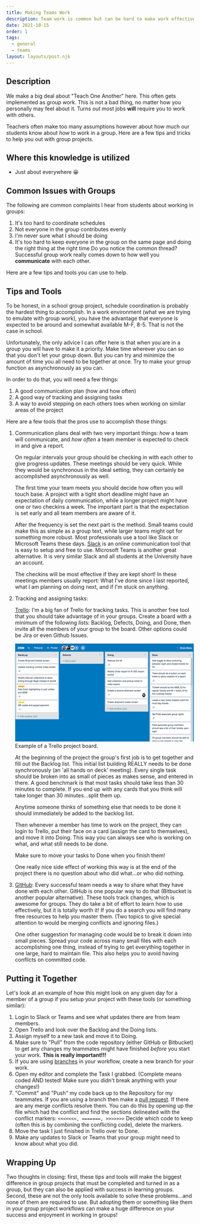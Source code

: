 ```yaml
---
title: Making Teams Work
description: Team work is common but can be hard to make work effectively. Here are some tips.
date: 2021-10-15
order: 1
tags:
  - general
  - teams
layout: layouts/post.njk
---
```


## Description

We make a big deal about "Teach One Another" here. This often gets implemented as group work. This is not a bad thing, no matter how you personally may feel about it. Turns out most jobs **will** require you to work with others.

Teachers often make too many assumptions however about how much our students know about *how* to work in a group. Here are a few tips and tricks to help you out with group projects.

## Where this knowledge is utilized

- Just about everywhere 😀

## Common Issues with Groups

The following are common complaints I hear from students about working in groups:

1. It's too hard to coordinate schedules
2. Not everyone in the group contributes evenly
3. I'm never sure what I should be doing
4. It's too hard to keep everyone in the group on the same page and doing the right thing at the right time
   Do you notice the common thread? Successful group work really comes down to how well you **communicate** with each other.

Here are a few tips and tools you can use to help.

## Tips and Tools

To be honest, in a school group project, schedule coordination is probably the hardest thing to accomplish. In a work environment (what we are trying to emulate with group work), you have the advantage that everyone is expected to be around and somewhat available M-F, 8-5. That is not the case in school.

Unfortunately, the only advice I can offer here is that when you are in a group you will have to make it a priority. Make time wherever you can so that you don't let your group down. But you can try and minimize the amount of time you all need to be together at once. Try to make your group function as asynchronously as you can.

In order to do that, you will need a few things:

1. A good communication plan (how and how often)
2. A good way of tracking and assigning tasks
3. A way to avoid stepping on each others toes when working on similar areas of the project

Here are a few tools that the pros use to accomplish those things:

1. Communication plans deal with two very important things: *how* a team will communicate, and *how often* a team member is expected to check in and give a report.

   On regular intervals your group should be checking in with each other to give progress updates. These meetings should be very quick. While they would be synchronous in the ideal setting, they can certainly be accomplished asynchronously as well.

   The first time your team meets you should decide how often you will touch base. A project with a tight short deadline might have an expectation of daily communication, while a longer project might have one or two checkins a week. The important part is that the expectation is set early and all team members are aware of it.

   After the frequency is set the next part is the method. Small teams could make this as simple as a group text, while larger teams might opt for something more robust. Most professionals use a tool like Slack or Microsoft Teams these days. [Slack](https://slack.com) is an online communication tool that is easy to setup and free to use. Microsoft Teams is another great alternative. It is very similar Slack and all students at the University have an account.

   The checkins will be most effective if they are kept short! In these meetings members usually report: What I've done since I last reported, what I am planning on doing next, and if I'm stuck on anything.

2. Tracking and assigning tasks:

   [Trello](https://trello.com/): I'm a big fan of Trello for tracking tasks. This is another free tool that you should take advantage of in your groups. Create a board with a minimum of the following lists: Backlog, Defects, Doing, and Done, then invite all the members of your group to the board. Other options could be Jira or even Github Issues.

   ![Example of a Trello board](../../../img/trello-example.jpg)
   Example of a Trello project board.

   At the beginning of the project the group's first job is to get together and fill out the Backlog list. This initial list building REALLY needs to be done synchronously (an 'all hands on deck' meeting). Every single task should be broken into as small of pieces as makes sense, and entered in there. A good benchmark is that most tasks should take less than 30 minutes to complete. If you end up with any cards that you think will take longer than 30 minutes...split them up.

   Anytime someone thinks of something else that needs to be done it should immediately be added to the backlog list.

   Then whenever a member has time to work on the project, they can login to Trello, put their face on a card (assign the card to themselves), and move it into Doing. This way you can always see who is working on what, and what still needs to be done.

   Make sure to move your tasks to Done when you finish them!

   One really nice side effect of working this way is at the end of the project there is no question about who did what...or who did nothing.

3. [GitHub](https://github.com/): Every successful team needs a way to share what they have done with each other. GitHub is one popular way to do that (Bitbucket is another popular alternative). These tools track changes, which is awesome for groups. They do take a bit of effort to learn how to use effectively, but it is totally worth it! If you do a search you will find many free resources to help you master them. (Two topics to give special attention to would be merging conflicts and ignoring files.)

   One other suggestion for managing code would be to break it down into small pieces. Spread your code across many small files with each accomplishing one thing, instead of trying to get everything together in one large, hard to maintain file. This also helps you to avoid having conflicts on committed code.

## Putting it Together

Let's look at an example of how this might look on any given day for a member of a group if you setup your project with these tools (or something similar):

1. Login to Slack or Teams and see what updates there are from team members.
2. Open Trello and look over the Backlog and the Doing lists.
3. Assign myself to a new task and move it to Doing.
4. Make sure to "Pull" from the code repository (either GitHub or Bitbucket) to get any changes my teammates might have finished *before* you start your work. **This is really important!!!**
5. If you are using [branches](https://docs.github.com/en/pull-requests/collaborating-with-pull-requests/proposing-changes-to-your-work-with-pull-requests/about-branches) in your workflow, create a new branch for your work.
6. Open my editor and complete the Task I grabbed. (Complete means coded AND tested! Make sure you didn't break anything with your changes!)
7. "Commit" and "Push" my code back up to the Repository for my teammates. If you are using a branch then make a [pull request](https://docs.github.com/en/pull-requests/collaborating-with-pull-requests/proposing-changes-to-your-work-with-pull-requests/about-pull-requests). If there are any merge conflicts resolve them. You can do this by opening up the file which had the conflict and find the sections delineated with the conflict markers: `<<<<<<<, =======, >>>>>>>`  Decide which code to keep (often this is by combining the conflicting code), delete the markers.
8. Move the task I just finished in Trello over to Done.
9. Make any updates to Slack or Teams that your group might need to know about what you did.

## Wrapping Up

Two thoughts in closing: first, these tips and tools will make the biggest difference in group projects that must be completed and turned in as a group, but they can also be applied with success in learning groups. Second, these are not the only tools available to solve these problems...and none of them are required to use. But adopting them or something like them in your group project workflows can make a huge difference on your success and enjoyment in working in groups!
